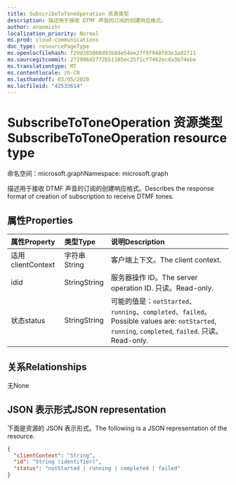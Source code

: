 ```yaml
---
title: SubscribeToToneOperation 资源类型
description: 描述用于接收 DTMF 声音的订阅的创建响应格式。
author: ananmishr
localization_priority: Normal
ms.prod: cloud-communications
doc_type: resourcePageType
ms.openlocfilehash: f29d385060d93b8de54ee27f9f948f83e3ad2711
ms.sourcegitcommit: 272996d2772b51105ec25f1cf7482ecda3b74ebe
ms.translationtype: MT
ms.contentlocale: zh-CN
ms.lasthandoff: 03/05/2020
ms.locfileid: "42533614"
---
```

# <a name="subscribetotoneoperation-resource-type"></a><span data-ttu-id="8a497-103">SubscribeToToneOperation 资源类型</span><span class="sxs-lookup"><span data-stu-id="8a497-103">SubscribeToToneOperation resource type</span></span>

<span data-ttu-id="8a497-104">命名空间：microsoft.graph</span><span class="sxs-lookup"><span data-stu-id="8a497-104">Namespace: microsoft.graph</span></span>

<span data-ttu-id="8a497-105">描述用于接收 DTMF 声音的订阅的创建响应格式。</span><span class="sxs-lookup"><span data-stu-id="8a497-105">Describes the response format of creation of subscription to receive DTMF tones.</span></span>

## <a name="properties"></a><span data-ttu-id="8a497-106">属性</span><span class="sxs-lookup"><span data-stu-id="8a497-106">Properties</span></span>

| <span data-ttu-id="8a497-107">属性</span><span class="sxs-lookup"><span data-stu-id="8a497-107">Property</span></span>                       | <span data-ttu-id="8a497-108">类型</span><span class="sxs-lookup"><span data-stu-id="8a497-108">Type</span></span>                        | <span data-ttu-id="8a497-109">说明</span><span class="sxs-lookup"><span data-stu-id="8a497-109">Description</span></span>                                                                                                                                       |
| :----------------------------- | :---------------------------| :-------------------------------------------------------------------------------------------------------------------------------------------------|
| <span data-ttu-id="8a497-110">适用</span><span class="sxs-lookup"><span data-stu-id="8a497-110">clientContext</span></span>                  | <span data-ttu-id="8a497-111">字符串</span><span class="sxs-lookup"><span data-stu-id="8a497-111">String</span></span>                      | <span data-ttu-id="8a497-112">客户端上下文。</span><span class="sxs-lookup"><span data-stu-id="8a497-112">The client context.</span></span>                                                                                                                               |
| <span data-ttu-id="8a497-113">id</span><span class="sxs-lookup"><span data-stu-id="8a497-113">id</span></span>                             | <span data-ttu-id="8a497-114">String</span><span class="sxs-lookup"><span data-stu-id="8a497-114">String</span></span>                      | <span data-ttu-id="8a497-115">服务器操作 ID。</span><span class="sxs-lookup"><span data-stu-id="8a497-115">The server operation ID.</span></span> <span data-ttu-id="8a497-116">只读。</span><span class="sxs-lookup"><span data-stu-id="8a497-116">Read-only.</span></span>                                                                                             |
| <span data-ttu-id="8a497-117">状态</span><span class="sxs-lookup"><span data-stu-id="8a497-117">status</span></span>                         | <span data-ttu-id="8a497-118">String</span><span class="sxs-lookup"><span data-stu-id="8a497-118">String</span></span>                      | <span data-ttu-id="8a497-119">可能的值是：`notStarted`、`running`、`completed`、`failed`。</span><span class="sxs-lookup"><span data-stu-id="8a497-119">Possible values are: `notStarted`, `running`, `completed`, `failed`.</span></span> <span data-ttu-id="8a497-120">只读。</span><span class="sxs-lookup"><span data-stu-id="8a497-120">Read-only.</span></span>                                                 |

## <a name="relationships"></a><span data-ttu-id="8a497-121">关系</span><span class="sxs-lookup"><span data-stu-id="8a497-121">Relationships</span></span>
<span data-ttu-id="8a497-122">无</span><span class="sxs-lookup"><span data-stu-id="8a497-122">None</span></span>

## <a name="json-representation"></a><span data-ttu-id="8a497-123">JSON 表示形式</span><span class="sxs-lookup"><span data-stu-id="8a497-123">JSON representation</span></span>

<span data-ttu-id="8a497-124">下面是资源的 JSON 表示形式。</span><span class="sxs-lookup"><span data-stu-id="8a497-124">The following is a JSON representation of the resource.</span></span>

<!-- {
  "blockType": "resource",
  "optionalProperties": [

  ],
  "@odata.type": "microsoft.graph.subscribeToToneOperation"
}-->
```json
{
  "clientContext": "String",
  "id": "String (identifier)",
  "status": "notStarted | running | completed | failed"
}
```

<!-- uuid: 8fcb5dbc-d5aa-4681-8e31-b001d5168d79
2015-10-25 14:57:30 UTC -->
<!-- {
  "type": "#page.annotation",
  "description": "subscribeToToneOperation resource",
  "keywords": "",
  "section": "documentation",
  "tocPath": ""
}-->
